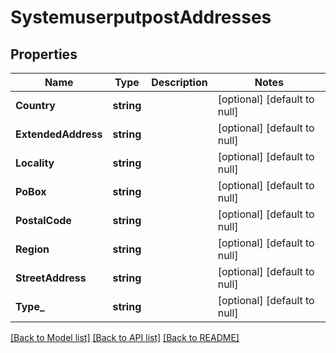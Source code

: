 # SystemuserputpostAddresses

## Properties
Name | Type | Description | Notes
------------ | ------------- | ------------- | -------------
**Country** | **string** |  | [optional] [default to null]
**ExtendedAddress** | **string** |  | [optional] [default to null]
**Locality** | **string** |  | [optional] [default to null]
**PoBox** | **string** |  | [optional] [default to null]
**PostalCode** | **string** |  | [optional] [default to null]
**Region** | **string** |  | [optional] [default to null]
**StreetAddress** | **string** |  | [optional] [default to null]
**Type_** | **string** |  | [optional] [default to null]

[[Back to Model list]](../README.md#documentation-for-models) [[Back to API list]](../README.md#documentation-for-api-endpoints) [[Back to README]](../README.md)

